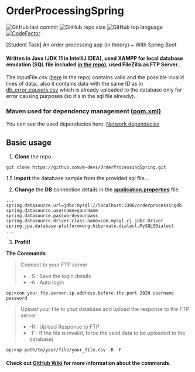 # OrderProcessingSpring
![GitHub last commit](https://img.shields.io/github/last-commit/m-devs/OrderProcessingSpring?color=%23dc143c) ![GitHub repo size](https://img.shields.io/github/repo-size/m-devs/OrderProcessingSpring?color=%23dc155d) ![GitHub top language](https://img.shields.io/github/languages/top/m-devs/OrderProcessingSpring?color=%23dc151b) [![CodeFactor](https://www.codefactor.io/repository/github/m-devs/orderprocessingspring/badge)](https://www.codefactor.io/repository/github/m-devs/orderprocessingspring)

[Student Task] An order processing app (in theory) ~ With Spring Boot

#### Written in Java (JDK 11 in IntelliJ IDEA), used XAMPP for local database emulation (SQL file included [in the repo](https://github.com/m-devs/OrderProcessingSpring/blob/master/orderprocessingdb.sql)), used FileZilla as FTP Server..

The inputFile.csv ([here](https://github.com/m-devs/OrderProcessingSpring/blob/master/inputFile.csv) in the repo) contains valid and the possible invalid lines of data.. also it contains data with the same ID as in [db_error_causers.csv](https://github.com/m-devs/OrderProcessingSpring/blob/master/db_error_causers.csv) which is already uploaded to the database only for error causing purposes (so it's in the sql file already)..

### Maven used for dependency management [(pom.xml)](https://github.com/m-devs/OrderProcessingSpring/blob/master/pom.xml)
You can see the used dependecies here: [Network dependecies](https://github.com/m-devs/OrderProcessingSpring/network/dependencies)

## Basic usage

1. **Clone** the repo.
```Git
git clone https://github.com/m-devs/OrderProcessingSpring.git
```
1.5 **Import** the database sample from the provided sql file...

2. **Change** the **DB** connection details in the **[application.properties](https://github.com/m-devs/OrderProcessingSpring/blob/master/src/main/resources/application.properties)** file.
```Properties
...
spring.datasource.url=jdbc:mysql://localhost:3306/orderprocessingdb
spring.datasource.username=yourname
spring.datasource.password=yourpass
spring.datasource.driver-class-name=com.mysql.cj.jdbc.Driver
spring.jpa.database-platform=org.hibernate.dialect.MySQL5Dialect
...
```
3. **Profit!**

**The Commands**
> Connect to your FTP server
>  * -S : Save the login details
>  * -A : Auto login
 ```CLI
 op:>con your.ftp.server.ip.address.before.the.port 2020 username password
 ```
>  Upload your file to your database and upload the response to the FTP server
>  * -R : Upload Response to FTP
>  * -F : If the file is invalid, force the valid data to be uploaded to the database)
 ```CLI
 op:>up path/to/your/file/your_file.csv -R -F
 ```

#### Check out [GitHub Wiki](https://github.com/m-devs/OrderProcessingSpring/wiki) for more information about the commands.
